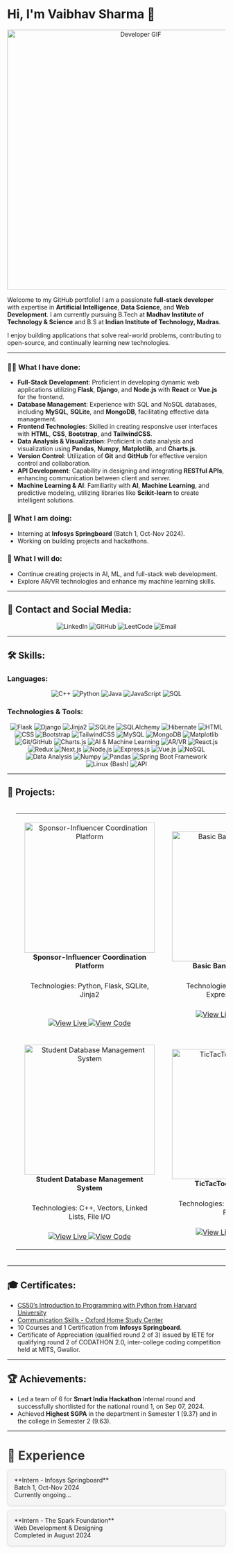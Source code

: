 <!--
- 👋 Hi, I’m @itsVaibhavSharma
- 👀 I’m interested in ...
- 🌱 I’m currently learning ...
- 💞️ I’m looking to collaborate on ...
- 📫 How to reach me ...
- 😄 Pronouns: ...
- ⚡ Fun fact: ...

itsVaibhavSharma/itsVaibhavSharma is a ✨ special ✨ repository because its `README.md` (this file) appears on your GitHub profile.
You can click the Preview link to take a look at your changes.
--->


# Hi, I'm Vaibhav Sharma 👋

<p align="center">
  <img src="https://user-images.githubusercontent.com/74038190/219923823-bf1ce878-c6b8-4faa-be07-93e6b1006521.gif" alt="Developer GIF" width="600px">
</p>


Welcome to my GitHub portfolio! I am a passionate **full-stack developer** with expertise in **Artificial Intelligence**, **Data Science**, and **Web Development**. I am currently pursuing B.Tech at **Madhav Institute of Technology & Science** and B.S at **Indian Institute of Technology, Madras**.

I enjoy building applications that solve real-world problems, contributing to open-source, and continually learning new technologies.

---

### 👨‍💻 What I have done:
<!--
- Developed a **Sponsor-Influencer Coordination Platform** that improved campaign management by 40%.
- Created a **Basic Banking Application** ensuring 100% prevention of negative balances.
- Developed a **C++ CLI Student Database Management System** to manage student records efficiently.
- Released a **TicTacToe Android Game** with multiplayer capabilities and in-app monetization.
-->

- **Full-Stack Development**: Proficient in developing dynamic web applications utilizing **Flask**, **Django**, and **Node.js** with **React** or **Vue.js** for the frontend.
- **Database Management**: Experience with SQL and NoSQL databases, including **MySQL**, **SQLite**, and **MongoDB**, facilitating effective data management.
- **Frontend Technologies**: Skilled in creating responsive user interfaces with **HTML**, **CSS**, **Bootstrap**, and **TailwindCSS**.
- **Data Analysis & Visualization**: Proficient in data analysis and visualization using **Pandas**, **Numpy**, **Matplotlib**, and **Charts.js**.
- **Version Control**: Utilization of **Git** and **GitHub** for effective version control and collaboration.
- **API Development**: Capability in designing and integrating **RESTful APIs**, enhancing communication between client and server.
- **Machine Learning & AI**: Familiarity with **AI**, **Machine Learning**, and predictive modeling, utilizing libraries like **Scikit-learn** to create intelligent solutions.

  
### 🌱 What I am doing:
- Interning at **Infosys Springboard** (Batch 1, Oct-Nov 2024).
- Working on building projects and hackathons.

### 🚀 What I will do:
- Continue creating projects in AI, ML, and full-stack web development.
- Explore AR/VR technologies and enhance my machine learning skills.

---

## 🔗 Contact and Social Media:

<p align="center">
  <a href="https://www.linkedin.com/in/itsVaibhavSharma" target="_blank" style="text-decoration:none;">
    <img src="https://img.shields.io/badge/LinkedIn-0077B5?style=for-the-badge&logo=linkedin&logoColor=white" alt="LinkedIn">
  </a>
  <a href="https://github.com/itsVaibhavSharma" target="_blank" style="text-decoration:none;">
    <img src="https://img.shields.io/badge/GitHub-181717?style=for-the-badge&logo=github" alt="GitHub">
  </a>
  <a href="https://leetcode.com/u/itsVaibhavSharma/" target="_blank" style="text-decoration:none;">
    <img src="https://img.shields.io/badge/LeetCode-FFA116?style=for-the-badge&logo=leetcode&logoColor=black" alt="LeetCode">
  </a>
  <a href="mailto:itsVaibhavSharma007@gmail.com" style="text-decoration:none;">
    <img src="https://img.shields.io/badge/Email-D14836?style=for-the-badge&logo=gmail&logoColor=white" alt="Email">
  </a>
</p>

---

## 🛠️ Skills:

### Languages:
<p align="center">
  <img src="https://img.shields.io/badge/C++-00599C?style=for-the-badge&logo=c%2B%2B&logoColor=white" alt="C++" style="cursor: pointer;">
  <img src="https://img.shields.io/badge/Python-3776AB?style=for-the-badge&logo=python&logoColor=white" alt="Python" style="cursor: pointer;">
  <img src="https://img.shields.io/badge/Java-007396?style=for-the-badge&logo=java&logoColor=white" alt="Java" style="cursor: pointer;">
  <img src="https://img.shields.io/badge/JavaScript-323330?style=for-the-badge&logo=javascript&logoColor=f7df1e" alt="JavaScript" style="cursor: pointer;">
  <img src="https://img.shields.io/badge/SQL-336791?style=for-the-badge&logo=postgresql&logoColor=white" alt="SQL" style="cursor: pointer;">
</p>

### Technologies & Tools:
<p align="center">
  <img src="https://img.shields.io/badge/Flask-000000?style=for-the-badge&logo=flask&logoColor=white" alt="Flask" style="cursor: pointer;">
<img src="https://img.shields.io/badge/Django-092E20?style=for-the-badge&logo=django&logoColor=white" alt="Django" style="cursor: pointer;">
<img src="https://img.shields.io/badge/Jinja2-000000?style=for-the-badge" alt="Jinja2" style="cursor: pointer;">
<img src="https://img.shields.io/badge/SQLite-003B57?style=for-the-badge&logo=sqlite&logoColor=white" alt="SQLite" style="cursor: pointer;">
<img src="https://img.shields.io/badge/SQLAlchemy-4B8BBE?style=for-the-badge" alt="SQLAlchemy" style="cursor: pointer;">
<img src="https://img.shields.io/badge/Hibernate-59666C?style=for-the-badge" alt="Hibernate" style="cursor: pointer;">
<img src="https://img.shields.io/badge/HTML-E34F26?style=for-the-badge&logo=html5&logoColor=white" alt="HTML" style="cursor: pointer;">
<img src="https://img.shields.io/badge/CSS-1572B6?style=for-the-badge&logo=css3&logoColor=white" alt="CSS" style="cursor: pointer;">
<img src="https://img.shields.io/badge/Bootstrap-563D7C?style=for-the-badge&logo=bootstrap&logoColor=white" alt="Bootstrap" style="cursor: pointer;">
<img src="https://img.shields.io/badge/TailwindCSS-38B2AC?style=for-the-badge&logo=tailwind-css&logoColor=white" alt="TailwindCSS" style="cursor: pointer;">
<img src="https://img.shields.io/badge/MySQL-4479A1?style=for-the-badge&logo=mysql&logoColor=white" alt="MySQL" style="cursor: pointer;">
<img src="https://img.shields.io/badge/MongoDB-47A248?style=for-the-badge&logo=mongodb&logoColor=white" alt="MongoDB" style="cursor: pointer;">
<img src="https://img.shields.io/badge/Matplotlib-003B57?style=for-the-badge" alt="Matplotlib" style="cursor: pointer;">
<img src="https://img.shields.io/badge/Git/GitHub-F05032?style=for-the-badge&logo=git&logoColor=white" alt="Git/GitHub" style="cursor: pointer;">
<img src="https://img.shields.io/badge/Charts.js-F3B30C?style=for-the-badge" alt="Charts.js" style="cursor: pointer;">
<img src="https://img.shields.io/badge/AI%20%26%20Machine%20Learning-FF6F20?style=for-the-badge" alt="AI & Machine Learning" style="cursor: pointer;">
<img src="https://img.shields.io/badge/AR%2FVR-FF0000?style=for-the-badge" alt="AR/VR" style="cursor: pointer;">
<img src="https://img.shields.io/badge/React.js-61DAFB?style=for-the-badge&logo=react&logoColor=black" alt="React.js" style="cursor: pointer;">
<img src="https://img.shields.io/badge/Redux-764ABC?style=for-the-badge&logo=redux&logoColor=white" alt="Redux" style="cursor: pointer;">
<img src="https://img.shields.io/badge/Next.js-000000?style=for-the-badge&logo=next.js&logoColor=white" alt="Next.js" style="cursor: pointer;">
<img src="https://img.shields.io/badge/Node.js-339933?style=for-the-badge&logo=node.js&logoColor=white" alt="Node.js" style="cursor: pointer;">
<img src="https://img.shields.io/badge/Express.js-000000?style=for-the-badge" alt="Express.js" style="cursor: pointer;">
<img src="https://img.shields.io/badge/Vue.js-42B883?style=for-the-badge&logo=vue.js&logoColor=white" alt="Vue.js" style="cursor: pointer;">
<img src="https://img.shields.io/badge/NoSQL-47A248?style=for-the-badge" alt="NoSQL" style="cursor: pointer;">
<img src="https://img.shields.io/badge/Data%20Analysis-4B8BBE?style=for-the-badge" alt="Data Analysis" style="cursor: pointer;">
<img src="https://img.shields.io/badge/Numpy-013243?style=for-the-badge" alt="Numpy" style="cursor: pointer;">
<img src="https://img.shields.io/badge/Pandas-150458?style=for-the-badge" alt="Pandas" style="cursor: pointer;">
<img src="https://img.shields.io/badge/Spring%20Boot%20Framework-6DB33F?style=for-the-badge&logo=spring&logoColor=white" alt="Spring Boot Framework" style="cursor: pointer;">
<img src="https://img.shields.io/badge/Linux%20(Bash)-FCC624?style=for-the-badge&logo=linux&logoColor=black" alt="Linux (Bash)" style="cursor: pointer;">
<img src="https://img.shields.io/badge/API-4D9F22?style=for-the-badge" alt="API" style="cursor: pointer;">

</p>

---

## 📂 Projects:

<div align="center">

<table style="padding: 20px; border-spacing: 30px;">
      <tr>
        <td align="center" width="50%" style="padding: 20px;">
      <div style="position: relative;">
        <img src="https://via.placeholder.com/300x150" alt="Sponsor-Influencer Coordination Platform" width="300px" style="transition: transform 0.3s; cursor: pointer;"><br>
        <strong>Sponsor-Influencer Coordination Platform</strong><br>
        <p style="padding: 10px; height: 40px; overflow: hidden;">Technologies: Python, Flask, SQLite, Jinja2</p><br>
        <a href="https://project-live-link.com">
          <img src="https://img.shields.io/badge/View%20Live-009688?style=for-the-badge" alt="View Live">
        </a>
        <a href="https://github.com/itsVaibhavSharma/IESCP">
          <img src="https://img.shields.io/badge/View%20Code-181717?style=for-the-badge&logo=github" alt="View Code">
        </a>
      </div>
    </td>
<td align="center" width="50%" style="padding: 20px;">
  <div style="position: relative;">
    <img src="https://via.placeholder.com/300x150" alt="Basic Banking Application" width="300px" style="transition: transform 0.3s; cursor: pointer;"><br>
    <strong>Basic Banking Application</strong><br>
    <p style="padding: 10px; height: 40px; overflow: hidden;">Technologies: MySQL, Node.js, Express, Bootstrap</p>
    <a href="https://banking-app-live-link.com">
      <img src="https://img.shields.io/badge/View%20Live-009688?style=for-the-badge" alt="View Live">
    </a>
    <a href="https://github.com/itsVaibhavSharma/Basic-Banking-Application">
      <img src="https://img.shields.io/badge/View%20Code-181717?style=for-the-badge&logo=github" alt="View Code">
    </a>
  </div>
</td>

    
  </tr>
  <tr>
    <td align="center" width="50%" style="padding: 20px;">
  <div style="position: relative;">
    <img src="https://via.placeholder.com/300x150" alt="Student Database Management System" width="300px" style="transition: transform 0.3s; cursor: pointer;"><br>
    <strong>Student Database Management System</strong><br>
    <p style="padding: 10px; height: 40px; overflow: hidden;">Technologies: C++, Vectors, Linked Lists, File I/O</p>
    <a href="https://student-dbms-live-link.com">
      <img src="https://img.shields.io/badge/View%20Live-009688?style=for-the-badge" alt="View Live">
    </a>
    <a href="https://github.com/itsVaibhavSharma/Student-Database-Management-System">
      <img src="https://img.shields.io/badge/View%20Code-181717?style=for-the-badge&logo=github" alt="View Code">
    </a>
  </div>
</td>
<td align="center" width="50%" style="padding: 20px;">
  <div style="position: relative;">
    <img src="https://via.placeholder.com/300x150" alt="TicTacToe Android Game" width="300px" style="transition: transform 0.3s; cursor: pointer;"><br>
    <strong>TicTacToe Android Game</strong><br>
    <p style="padding: 10px; height: 40px; overflow: hidden;">Technologies: Java, Android Studio, Firebase</p>
    <a href="https://tictactoe-live-link.com">
      <img src="https://img.shields.io/badge/View%20Live-009688?style=for-the-badge" alt="View Live">
    </a>
    <a href="https://github.com/itsVaibhavSharma/TicTacToe">
      <img src="https://img.shields.io/badge/View%20Code-181717?style=for-the-badge&logo=github" alt="View Code">
    </a>
  </div>
</td>

  </tr>
</table>

</div>

---

## 🎓 Certificates:

- [CS50’s Introduction to Programming with Python from Harvard University](https://certificates.cs50.io/fe81723e-d4e4-4fca-a03e-535eff7fc93e.pdf?size=letter)
- [Communication Skills - Oxford Home Study Center](https://oxford-home-study-link.com)  
- 10 Courses and 1 Certification from **Infosys Springboard**.
- Certificate of Appreciation (qualified round 2 of 3) issued by IETE for qualifying round 2 of CODATHON 2.0, inter-college 
coding competition held at MITS, Gwalior.

---

## 🏆 Achievements:

- Led a team of 6 for **Smart India Hackathon** Internal round and successfully shortlisted for the national round 1, on Sep 07, 2024.
- Achieved **Highest SGPA** in the department in Semester 1 (9.37) and in the college in Semester 2 (9.63).

---

<h2 style="font-size: 2em; margin-bottom: 15px; color: #333;">💼 Experience</h2>

<div style="margin: 10px 0; padding: 15px; border: 1px solid #e0e0e0; border-radius: 8px; background-color: #f5f5f5; box-shadow: 0 2px 5px rgba(0, 0, 0, 0.1);">
  **Intern - Infosys Springboard**
  <br>Batch 1, Oct-Nov 2024
  <br>Currently ongoing...
</div>

<div style="margin: 10px 0; padding: 15px; border: 1px solid #e0e0e0; border-radius: 8px; background-color: #f5f5f5; box-shadow: 0 2px 5px rgba(0, 0, 0, 0.1);">
  **Intern - The Spark Foundation**
  <br>Web Development & Designing
  <br>Completed in August 2024
</div>
